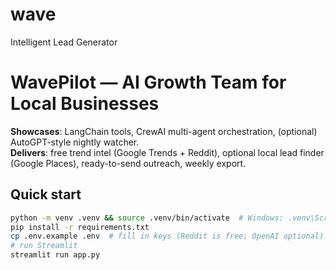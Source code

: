 # wave
Intelligent Lead Generator
# WavePilot — AI Growth Team for Local Businesses

**Showcases**: LangChain tools, CrewAI multi-agent orchestration, (optional) AutoGPT-style nightly watcher.  
**Delivers**: free trend intel (Google Trends + Reddit), optional local lead finder (Google Places), ready-to-send outreach, weekly export.

## Quick start

```bash
python -m venv .venv && source .venv/bin/activate  # Windows: .venv\Scripts\activate
pip install -r requirements.txt
cp .env.example .env  # fill in keys (Reddit is free; OpenAI optional)
# run Streamlit
streamlit run app.py

